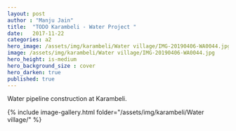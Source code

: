 ```yaml
---
layout: post
author : "Manju Jain"
title:  "TODO Karambeli - Water Project "
date:   2017-11-22 
categories: a2
hero_image: /assets/img/karambeli/Water village/IMG-20190406-WA0044.jpg
image: /assets/img/karambeli/Water village/IMG-20190406-WA0044.jpg
hero_height: is-medium
hero_background_size : cover
hero_darken: true
published: true
---
```


Water pipeline construction at Karambeli.


{% include image-gallery.html folder="/assets/img/karambeli/Water village/" %}
